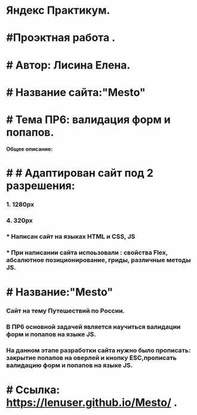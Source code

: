 
# **Яндекс Практикум.** 
# #Проэктная работа .
# # Автор: Лисина Елена.
# # Название сайта:**"Mesto"** 
# # Тема ПР6: валидация форм и попапов.



**Общее описание:**

 # # # Адаптирован сайт под 2 разрешения:
 ### 1. 1280px
 ### 4. 320px 


### * Написан сайт на языках HTML и CSS, JS
### * При написании сайта испоьзовали : свойства Flex, абсалютное  позиционирование, гриды, различные методы JS.

# # **Название:"Mesto"** 
### Сайт на тему Путешествий по России.
### В ПР6 основной задачей является научиться валидации форм и попапов на языке JS.
### На данном этапе разработки сайта нужно было прописать: закрытие попапов на оверлей и кнопку ESC,прописать валидацию форм и попапов на языке JS.


# # Ссылка:  https://lenuser.github.io/Mesto/ .


